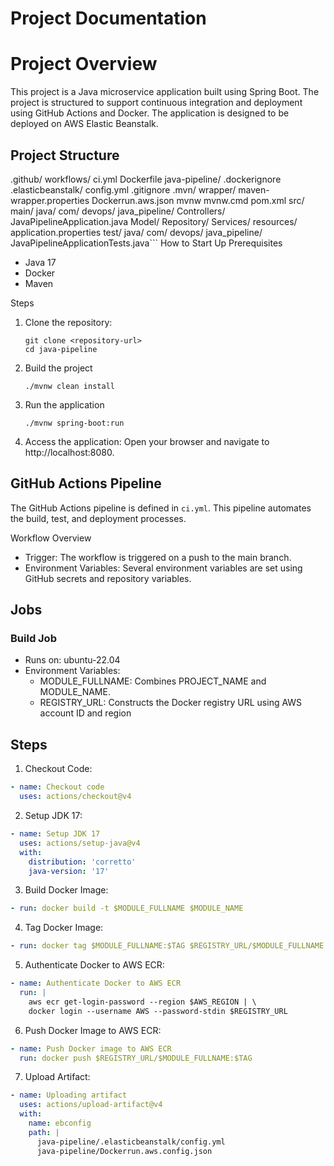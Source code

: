 # Project Documentation

# Project Overview

This project is a Java microservice application built using Spring Boot. The project is structured to support continuous integration and deployment using GitHub Actions and Docker. The application is designed to be deployed on AWS Elastic Beanstalk.

## Project Structure

.github/
    workflows/
        ci.yml
Dockerfile
java-pipeline/
    .dockerignore
    .elasticbeanstalk/
        config.yml
    .gitignore
    .mvn/
        wrapper/
            maven-wrapper.properties
    Dockerrun.aws.json
    mvnw
    mvnw.cmd
    pom.xml
    src/
        main/
            java/
                com/
                    devops/
                        java_pipeline/
                            Controllers/
                            JavaPipelineApplication.java
                            Model/
                            Repository/
                            Services/
            resources/
                application.properties
        test/
            java/
                com/
                    devops/
                        java_pipeline/
                            JavaPipelineApplicationTests.java```
How to Start Up
Prerequisites
- Java 17
- Docker
- Maven

Steps

1. Clone the repository:
    ```
    git clone <repository-url>
    cd java-pipeline    
    ```
2. Build the project

    ```
    ./mvnw clean install
    ```
3. Run the application
    ```
    ./mvnw spring-boot:run
    ```
4. Access the application: Open your browser and navigate to http://localhost:8080.


## GitHub Actions Pipeline
The GitHub Actions pipeline is defined in ```ci.yml```. This pipeline automates the build, test, and deployment processes.

Workflow Overview
- Trigger: The workflow is triggered on a push to the main branch.
- Environment Variables: Several environment variables are set using GitHub secrets and repository variables.

## Jobs
### Build Job
- Runs on: ubuntu-22.04
- Environment Variables:
    - MODULE_FULLNAME: Combines PROJECT_NAME and MODULE_NAME.
    - REGISTRY_URL: Constructs the Docker registry URL using AWS account ID and region

## Steps

 1. Checkout Code:
```yaml
- name: Checkout code
  uses: actions/checkout@v4
```
2. Setup JDK 17:
```yaml
- name: Setup JDK 17
  uses: actions/setup-java@v4
  with:
    distribution: 'corretto'
    java-version: '17'
```
3. Build Docker Image:
```yaml
- run: docker build -t $MODULE_FULLNAME $MODULE_NAME
```
4. Tag Docker Image:
```yaml
- run: docker tag $MODULE_FULLNAME:$TAG $REGISTRY_URL/$MODULE_FULLNAME:$TAG
```
5. Authenticate Docker to AWS ECR:
```yaml
- name: Authenticate Docker to AWS ECR
  run: |
    aws ecr get-login-password --region $AWS_REGION | \
    docker login --username AWS --password-stdin $REGISTRY_URL
```
6. Push Docker Image to AWS ECR:
```yaml
- name: Push Docker image to AWS ECR
  run: docker push $REGISTRY_URL/$MODULE_FULLNAME:$TAG
```
7. Upload Artifact:
```yaml
- name: Uploading artifact
  uses: actions/upload-artifact@v4
  with:
    name: ebconfig
    path: |
      java-pipeline/.elasticbeanstalk/config.yml
      java-pipeline/Dockerrun.aws.config.json
```